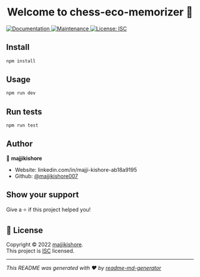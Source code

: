 <h1 align="center">Welcome to chess-eco-memorizer 👋</h1>
<p>
  <a href="https://github.com/majjikishore007/chess-eco-memorizer#readme" target="_blank">
    <img alt="Documentation" src="https://img.shields.io/badge/documentation-yes-brightgreen.svg" />
  </a>
  <a href="https://github.com/majjikishore007/chess-eco-memorizer/graphs/commit-activity" target="_blank">
    <img alt="Maintenance" src="https://img.shields.io/badge/Maintained%3F-yes-green.svg" />
  </a>
  <a href="https://github.com/majjikishore007/chess-eco-memorizer/blob/master/LICENSE" target="_blank">
    <img alt="License: ISC" src="https://img.shields.io/github/license/majjikishore007/chess-eco-memorizer" />
  </a>
</p>

## Install

```sh
npm install
```

## Usage

```sh
npm run dev
```

## Run tests

```sh
npm run test
```

## Author

👤 **majjikishore**

* Website: linkedin.com/in/majji-kishore-ab18a9195
* Github: [@majjikishore007](https://github.com/majjikishore007)

## Show your support

Give a ⭐️ if this project helped you!

## 📝 License

Copyright © 2022 [majjikishore](https://github.com/majjikishore007).<br />
This project is [ISC](https://github.com/majjikishore007/chess-eco-memorizer/blob/master/LICENSE) licensed.

***
_This README was generated with ❤️ by [readme-md-generator](https://github.com/kefranabg/readme-md-generator)_